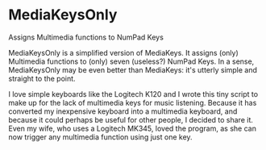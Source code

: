 # MediaKeysOnly
Assigns Multimedia functions to NumPad Keys

MediaKeysOnly is a simplified version of MediaKeys. It assigns (only) Multimedia functions to (only) seven (useless?) NumPad Keys. In a sense, MediaKeysOnly may be even better than MediaKeys: it's utterly simple and straight to the point.

I love simple keyboards like the Logitech K120 and I wrote this tiny script to make up for the lack of multimedia keys for music listening. Because it has converted my inexpensive keyboard into a multimedia keyboard, and because it could perhaps be useful for other people, I decided to share it. Even my wife, who uses a Logitech MK345, loved the program, as she can now trigger any multimedia function using just one key.
